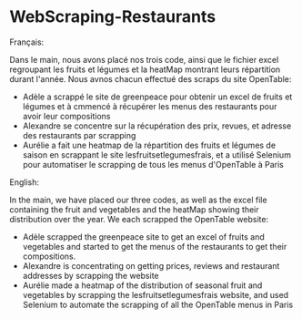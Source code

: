# WebScraping-Restaurants

Français:

Dans le main, nous avons placé nos trois code, ainsi que le fichier excel regroupant les fruits et légumes et la heatMap montrant leurs répartition durant l'année.
Nous avnos chacun effectué des scraps du site OpenTable: 
- Adèle a scrappé le site de greenpeace pour obtenir un excel de fruits et légumes et à cmmencé à récupérer les menus des restaurants pour avoir leur compositions
- Alexandre se concentre sur la récupération des prix, revues, et adresse des restaurants par scrapping
- Aurélie a fait une heatmap de la répartition des fruits et légumes de saison en scrappant le site lesfruitsetlegumesfrais, et a utilisé Selenium pour automatiser le scrapping de tous les menus d'OpenTable à Paris

English:

In the main, we have placed our three codes, as well as the excel file containing the fruit and vegetables and the heatMap showing their distribution over the year.
We each scrapped the OpenTable website: 
- Adèle scrapped the greenpeace site to get an excel of fruits and vegetables and started to get the menus of the restaurants to get their compositions.
- Alexandre is concentrating on getting prices, reviews and restaurant addresses by scrapping the website
- Aurélie made a heatmap of the distribution of seasonal fruit and vegetables by scrapping the lesfruitsetlegumesfrais website, and used Selenium to automate the scrapping of all the OpenTable menus in Paris
